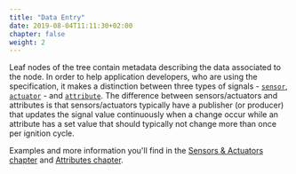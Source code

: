 ```yaml
---
title: "Data Entry"
date: 2019-08-04T11:11:30+02:00
chapter: false
weight: 2
---
```


Leaf nodes of the tree contain metadata describing the data associated to the node.
In order to help application developers, who are using the specification, it makes a distinction between three types of signals -
[```sensor```](/vehicle_signal_specification/rule_set/data_entry/sensor_actuator/),
[```actuator```](/vehicle_signal_specification/rule_set/data_entry/sensor_actuator/) - and
[```attribute```](/vehicle_signal_specification/rule_set/data_entry/attributes/).
The difference between sensors/actuators and attributes is that sensors/actuators typically have
a publisher (or producer) that updates the signal value continuously when a change occur while an
attribute has a set value that should typically not change more than once per ignition cycle.

Examples and more information you'll find in the
[Sensors & Actuators chapter](/vehicle_signal_specification/rule_set/data_entry/sensor_actuator/) and
[Attributes chapter](/vehicle_signal_specification/rule_set/data_entry/attributes/).
